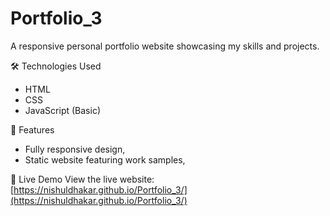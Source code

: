 # Portfolio_3
A responsive personal portfolio website showcasing my skills and projects.

🛠️ Technologies Used
- HTML
- CSS
- JavaScript (Basic)

 🌟 Features
- Fully responsive design,
- Static website featuring work samples,

🚀 Live Demo
View the live website: [https://nishuldhakar.github.io/Portfolio_3/](https://nishuldhakar.github.io/Portfolio_3/)
